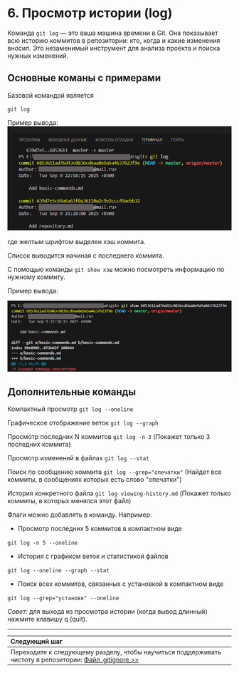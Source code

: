 # 6. Просмотр истории (log)

Команда `git log` — это ваша машина времени в Git. Она показывает всю историю коммитов в репозитории: кто, когда и какие изменения вносил. Это незаменимый инструмент для анализа проекта и поиска нужных изменений.

## Основные команы с примерами

Базовой командой является

```
git log
```
Пример вывода:
![Команда git log](/assets/log.jpg)

где желтым шрифтом выделен хэш коммита.

Список выводится начиная с последнего коммита.

С помощью команды ```git show хэш``` можно посмотреть информацию по нужному коммиту.

Пример вывода:

![Команда git show](/assets/log2.jpg)

## Дополнительные команды

Компактный просмотр ```git log --oneline```

Графическое отображение веток ```git log --graph```

Просмотр последних N коммитов ```git log -n 3```
(Покажет только 3 последних коммита)

Просмотр изменений в файлах ```git log --stat```

Поиск по сообщению коммита ```git log --grep="опечатки"```
(Найдет все коммиты, в сообщениях которых есть слово "опечатки")

История конкретного файла ```git log viewing-history.md```
(Покажет только коммиты, в которых менялся этот файл)

Флаги можно добавлять в команду. Например:

- Просмотр последних 5 коммитов в компактном виде

```git log -n 5 --oneline```

- История с графиком веток и статистикой файлов

```git log --oneline --graph --stat```

- Поиск всех коммитов, связанных с установкой в компактном виде

```git log --grep="установк" --oneline```

*Совет:* для выхода из просмотра истории (когда вывод длинный) нажмите клавишу q (quit).

---
| Следующий шаг |                                                                           
|:--------------|                                                                           
| Переходите к следующему разделу, чтобы научиться поддерживать чистоту в репозитории: [Файл .gitignore >>](gitignore.md) |

